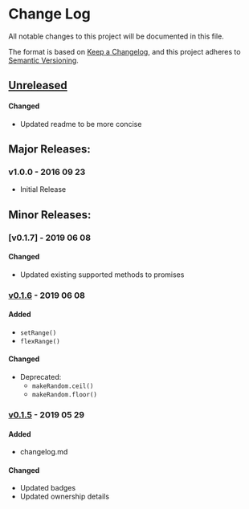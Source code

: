 # Change Log
All notable changes to this project will be documented in this file.

The format is based on [Keep a Changelog](https://keepachangelog.com/en/1.0.0/),
and this project adheres to [Semantic Versioning](https://semver.org/spec/v2.0.0.html).

## [Unreleased]
<!-- #### Added -->
#### Changed
- Updated readme to be more concise
<!-- #### Removed -->

## Major Releases:
### v1.0.0 - 2016 09 23
- Initial Release

## Minor Releases:
### [v0.1.7] - 2019 06 08
#### Changed
- Updated existing supported methods to promises

### [v0.1.6] - 2019 06 08
#### Added
- `setRange()`
- `flexRange()`

#### Changed
- Deprecated: 
	- `makeRandom.ceil()`
	- `makeRandom.floor()`

### [v0.1.5] - 2019 05 29
#### Added
- changelog.md
#### Changed
- Updated badges
- Updated ownership details

<!-- LINKS -->
<!-- RELEASES -->
[Unreleased]: https://github.com/karnthis/make-random/compare/v0.1.7...dev
[v0.1.6]: https://github.com/karnthis/make-random/compare/v0.1.6...v0.1.7
[v0.1.6]: https://github.com/karnthis/make-random/compare/v0.1.5...v0.1.6
[v0.1.5]: https://github.com/karnthis/make-random/compare/v0.1.4...v0.1.5
<!-- ISSUES -->
